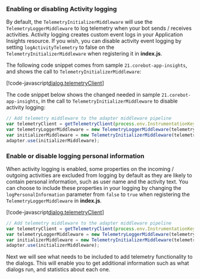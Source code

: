 ### Enabling or disabling Activity logging

By default, the `TelemetryInitializerMiddleware` will use the `TelemetryLoggerMiddleware` to log telemetry when your bot sends / receives activities. Activity logging creates custom event logs in your Application Insights resource.  If you wish, you can disable activity event logging by setting  `logActivityTelemetry` to false on the `TelemetryInitializerMiddleware` when registering it in **index.js**.

The following code snippet comes from sample `21.corebot-app-insights`, and shows the call to `TelemetryInitializerMiddleware`:

[!code-javascript[dialog.telemetryClient](~/../botbuilder-samples/samples/javascript_nodejs/21.corebot-app-insights/index.js?range=62-66&highlight=65)]


The code snippet below shows the changed needed in sample `21.corebot-app-insights`, in the call to `TelemetryInitializerMiddleware` to disable activity logging:

```javascript
// Add telemetry middleware to the adapter middleware pipeline
var telemetryClient = getTelemetryClient(process.env.InstrumentationKey);
var telemetryLoggerMiddleware = new TelemetryLoggerMiddleware(telemetryClient);
var initializerMiddleware = new TelemetryInitializerMiddleware(telemetryLoggerMiddleware, false);
adapter.use(initializerMiddleware);
```

### Enable or disable logging personal information

When activity logging is enabled, some properties on the incoming / outgoing activities are excluded from logging by default as they are likely to contain personal information, such as user name and the activity text. You can choose to include these properties in your logging by changing the `logPersonalInformation` parameter from `false` to `true` when registering the `TelemetryLoggerMiddleware` in **index.js**.


[!code-javascript[dialog.telemetryClient](~/../botbuilder-samples/samples/javascript_nodejs/21.corebot-app-insights/index.js?range=62-66&highlight=64)]

<!--example of JavaScript sample Updated -->
```javascript
// Add telemetry middleware to the adapter middleware pipeline
var telemetryClient = getTelemetryClient(process.env.InstrumentationKey);
var telemetryLoggerMiddleware = new TelemetryLoggerMiddleware(telemetryClient, true);
var initializerMiddleware = new TelemetryInitializerMiddleware(telemetryLoggerMiddleware);
adapter.use(initializerMiddleware);
```

Next we will see what needs to be included to add telemetry functionality to the dialogs. This will enable you to get additional information such as what dialogs run, and statistics about each one.